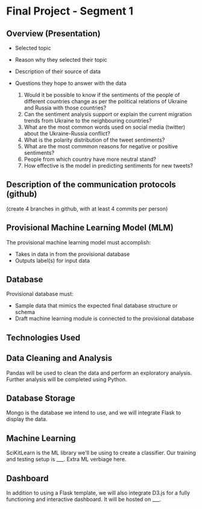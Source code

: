 # Final Project - Segment 1
## Overview (Presentation)
- Selected topic
- Reason why they selected their topic
- Description of their source of data

- Questions they hope to answer with the data

    1. Would it be possible to know if the sentiments of the people of different countries change as per the political relations of Ukraine and Russia with those countries?
    2. Can the sentiment analysis support or explain the current migration trends from Ukraine to the neighbouring countries?
    3. What are the most common words used on social media (twitter) about the Ukraine-Russia conflict?
    4. What is the polarity distribution of the tweet sentiments?
    5. What are the most commmon reasons for negative or positive sentiments?
    6. People from which country have more neutral stand?
    7. How effective is the model in predicting sentiments for new tweets?

## Description of the communication protocols (github)

(create 4 branches in github, with at least 4 commits per person)

## Provisional Machine Learning Model (MLM)
The provisional machine learning model must accomplish:
- Takes in data in from the provisional database
- Outputs label(s) for input data

## Database
Provisional database must:
- Sample data that mimics the expected final database structure or schema
- Draft machine learning module is connected to the provisional database



## Technologies Used
## Data Cleaning and Analysis
Pandas will be used to clean the data and perform an exploratory analysis. Further analysis will be completed using Python.

## Database Storage
Mongo is the database we intend to use, and we will integrate Flask to display the data.

## Machine Learning
SciKitLearn is the ML library we'll be using to create a classifier. Our training and testing setup is ___. Extra ML verbiage here.

## Dashboard
In addition to using a Flask template, we will also integrate D3.js for a fully functioning and interactive dashboard. It will be hosted on ___.

